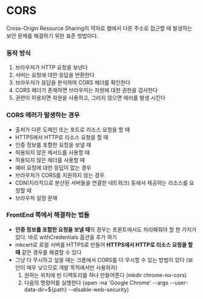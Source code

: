 # CORS

Cross-Origin Resource Sharing의 약자로 웹에서 다른 주소로 접근할 때 발생하는 보안 문제를 해결하기 위한 표준 방법이다.

### 동작 방식

1. 브라우저가 HTTP 요청을 보낸다
2. 서버는 요청에 대한 응답을 반환한다
3. 브라우저가 응답을 분석하여 CORS 헤더를 확인한다
4. CORS 헤더가 존재하면 브라우저는 자원에 대한 권한을 검사한다
5. 권한이 허용되면 자원을 사용하고, 그러지 않으면 에러를 발생 시킨다

### CORS 에러가 발생하는 경우

- 출처가 다른 도메인 또는 포트로 리소스 요청을 할 때
- HTTPS에서 HTTP로 리소스 요청을 할 때
- 인증 정보를 포함한 요청을 보낼 때
- 허용되지 않은 메서드를 사용할 때
- 허용되지 않은 헤더를 사용할 때
- 예비 요청에 대한 응답이 없는 경우
- 브라우저가 CORS를 지원하지 않는 경우
- CDN(지리적으로 분산된 서버들을 연결한 네트워크) 등에서 제공하는 리소스를 요청할 때
- 브라우저 설정 문제

### FrontEnd 쪽에서 해결하는 법들

- **인증 정보를 포함한 요청을 보낼 때**의 경우는 프론트에서도 처리해줘야 할 한 가지가 있다. 바로 withCredentials 옵션을 추가 하기
- mkcert로 로컬 서버를 HTTPS로 만들어 **HTTPS에서 HTTP로 리소스 요청을 할 때** 같은 경우를 해결할 수 있다
- 그냥 다 무시하고 싶을 때는 크롬에서 CORS를 다 무시할 수 있는 방법이 있다 (보안이 매우 낮으므로 개발 목적에서만 사용하자)
  1. 원하는 위치에 빈 디렉토리를 하나 만들어준다 (mkdir chrome-no-cors)
  2. 다음의 명령어를 실행한다 (open -na 'Google Chrome' --args --user-data-dir=${path} --disable-web-security)
